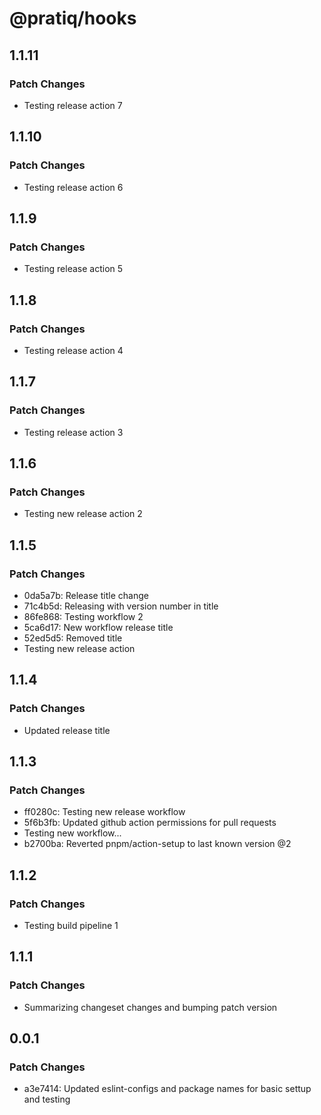 # @pratiq/hooks

## 1.1.11

### Patch Changes

- Testing release action 7

## 1.1.10

### Patch Changes

- Testing release action 6

## 1.1.9

### Patch Changes

- Testing release action 5

## 1.1.8

### Patch Changes

- Testing release action 4

## 1.1.7

### Patch Changes

- Testing release action 3

## 1.1.6

### Patch Changes

- Testing new release action 2

## 1.1.5

### Patch Changes

- 0da5a7b: Release title change
- 71c4b5d: Releasing with version number in title
- 86fe868: Testing workflow 2
- 5ca6d17: New workflow release title
- 52ed5d5: Removed title
- Testing new release action

## 1.1.4

### Patch Changes

- Updated release title

## 1.1.3

### Patch Changes

- ff0280c: Testing new release workflow
- 5f6b3fb: Updated github action permissions for pull requests
- Testing new workflow...
- b2700ba: Reverted pnpm/action-setup to last known version @2

## 1.1.2

### Patch Changes

- Testing build pipeline 1

## 1.1.1

### Patch Changes

- Summarizing changeset changes and bumping patch version

## 0.0.1

### Patch Changes

- a3e7414: Updated eslint-configs and package names for basic settup and testing
